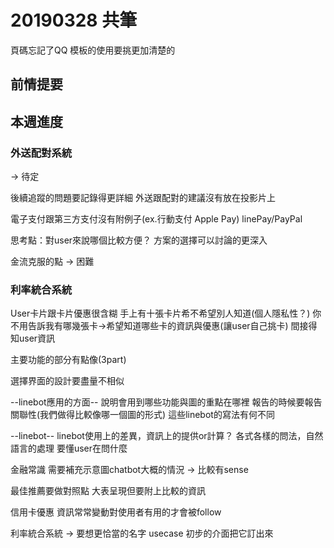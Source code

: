 # 20190328 共筆

頁碼忘記了QQ
模板的使用要挑更加清楚的


## 前情提要
## 本週進度


### 外送配對系統
-> 待定

後續追蹤的問題要記錄得更詳細
外送跟配對的建議沒有放在投影片上

電子支付跟第三方支付沒有附例子(ex.行動支付 Apple Pay)
linePay/PayPal

思考點：對user來說哪個比較方便？
方案的選擇可以討論的更深入

金流克服的點 -> 困難



### 利率統合系統

User卡片跟卡片優惠很含糊
手上有十張卡片希不希望別人知道(個人隱私性？)
你不用告訴我有哪幾張卡->希望知道哪些卡的資訊與優惠(讓user自己挑卡)
間接得知user資訊 

主要功能的部分有點像(3part)

選擇界面的設計要盡量不相似

--linebot應用的方面--
說明會用到哪些功能與圖的重點在哪裡
報告的時候要報告關聯性(我們做得比較像哪一個圖的形式)
這些linebot的寫法有何不同


--linebot--
linebot使用上的差異，資訊上的提供or計算？
各式各樣的問法，自然語言的處理
要懂user在問什麼

金融常識
需要補充示意圖chatbot大概的情況 -> 比較有sense

最佳推薦要做對照點
大表呈現但要附上比較的資訊

信用卡優惠
資訊常常變動對使用者有用的才會被follow

利率統合系統 -> 要想更恰當的名字
usecase
初步的介面把它訂出來
